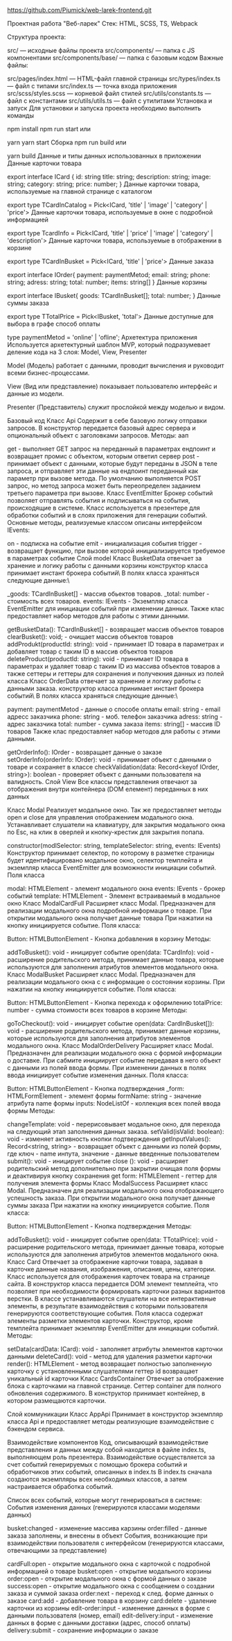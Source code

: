 https://github.com/Piumick/web-larek-frontend.git


Проектная работа "Веб-ларек"
Стек: HTML, SCSS, TS, Webpack

Структура проекта:

src/ — исходные файлы проекта
src/components/ — папка с JS компонентами
src/components/base/ — папка с базовым кодом
Важные файлы:

src/pages/index.html — HTML-файл главной страницы
src/types/index.ts — файл с типами
src/index.ts — точка входа приложения
src/scss/styles.scss — корневой файл стилей
src/utils/constants.ts — файл с константами
src/utils/utils.ts — файл с утилитами
Установка и запуск
Для установки и запуска проекта необходимо выполнить команды

npm install
npm run start
или

yarn
yarn start
Сборка
npm run build
или

yarn build
Данные и типы данных использованных в приложении
Данные карточки товара

export interface ICard {
  id: string
  title: string;
  description: string;
  image: string;
  category: string;
  price: number;
}
Данные карточки товара, используемые на главной странице с каталогом

export type TCardInCatalog = Pick<ICard, 'title' | 'image' | 'category' | 'price'>
Данные карточки товара, используемые в окне с подробной информацией

export type TcardInfo = Pick<ICard, 'title' | 'price' | 'image' | 'category' | 'description'>
Данные карточки товара, используемые в отображении в корзине

export type TCardInBusket = Pick<ICard, 'title' | 'price'>
Данные заказа

export interface IOrder{
  payment: paymentMetod;
  email: string;
  phone: string;
  adress: string;
  total: number;
  items: string[]
}
Данные корзины

export interface IBusket{
  goods: TCardInBusket[];
  total: number;
}
Данные суммы заказа

export type TTotalPrice = Pick<IBusket, 'total'>
Данные доступные для выбора в графе способ оплаты

type paymentMetod = 'online' | 'ofline';
Архетектура приложения
Используется архетектурный шаблон MVP, который подразумевает деление кода на 3 слоя: Model, View, Presenter

Model
(Модель) работает с данными, проводит вычисления и руководит всеми бизнес-процессами.

View
(Вид или представление) показывает пользователю интерфейс и данные из модели.

Presenter
(Представитель) служит прослойкой между моделью и видом.

Базовый код
Класс Api
Содержит в себе базовую логику отправки запросов. В конструктор передается базовый адрес сервера и опциональный объект с заголовками запросов. Методы: аап

get - выполняет GET запрос на переданный в параметрах ендпоинт и возвращает промис с объектом, которым ответил сервер
post - принимает объект с данными, которые будут переданы в JSON в теле запроса, и отправляет эти данные на ендпоинт переданный как параметр при вызове метода. По умолчанию выполняется POST запрос, но метод запроса может быть переопределен заданием третьего параметра при вызове.
Класс EventEmitter
Брокер событий позволяет отправлять события и подписываться на события, происходящие в системе. Класс используется в презентере для обработки событий и в слоях приложения для генерации событий.
Основные методы, реализуемые классом описаны интерфейсом IEvents:

on - подписка на событие
emit - инициализация события
trigger - возвращает функцию, при вызове которой инициализируется требуемое в параметрах событие
Слой model
Класс BusketData
отвечает за хранение и логику работы с данными корзины
конструктор класса принимает инстант брокера событий\ В полях класса храняться следующие данные:\

_goods: TCardInBusket[] - массив обьектов товаров.
_total: number - стоимость всех товаров.
events: IEvents - Экземпляр класса EventEmitter для инициации событий при изменении данных.
Также клас предоставляет набор методов для работы с этими данными.

getBusketData(): TCardInBusket[] - возвращает массив объектов товаров
clearBusket(): void; - очищает массив объектов товаров
addProdukt(productId: string): void - принимает ID товара в параметрах и добавляет товар с таким ID в массив объектов товаров
deleteProduct(productId: string): void - принимает ID товара в параметрах и удаляет товар с таким ID из массива объектов товаров
а также сеттеры и геттеры для сохранения и получекния данных из полей класса
Класс OrderData
отвечает за хранение и логику работы с данными заказа.
конструктор класса принимает инстант брокера событий\ В полях класса храняться следующие данные:\

payment: paymentMetod - данные о способе оплаты
email: string - email адресс заказчика
phone: string - моб. телефон заказчика
adress: string - адрес заказчика
total: number - сумма заказа
items: string[] - массив ID товаров
Также клас предоставляет набор методов для работы с этими данными.

getOrderInfo(): IOrder - возвращает данные о заказе
setOrderInfo(orderInfo: IOrder): void - принимает объект с данными о товаре и сохраняет в классе
checkValidation(data: Record<keyof IOrder, string>): boolean - проверяет объект с данными пользователя на валидность.
Слой View
Все классы представления отвечают за отображения внутри контейнера (DOM елемент) переданных в них данных

Класс Modal
Реализует модальное окно. Так же предоставляет методы open и close для управления отображением модального окна. Устанавливает слушатели на клавиатуру, для закрытия модального окна по Esc, на клик в оверлей и кнопку-крестик для закрытия попапа.

constructor(modlSelector: string, templateSelector: string, events: IEvents) Конструктор принимает селектор, по которому в разметке страницы будет идентифицировано модальное окно, селектор темплейта и экземпляр класса EventEmitter для возможности инициации событий.
Поля класса

modal: HTMLElement - элемент модального окна
events: IEvents - брокер событий
template: HTMLElement - Элемент встраиваемый в модальное окно
Класс ModalCardFull
Расширяет класс Modal. Предназначен для реализации модального окна подробной информации о товаре. При открытии модального окна получает данные товара При нажатии на кнопку инициируется событие. Поля класса:

Button: HTMLButtonElement - Кнопка добавления в корзину
Методы:

addToBusket(): void - иницирует событие
open(data: TCardInfo): void - расширение родительского метода, принимает данные товара, которые используются для заполнения атрибутов элементов модального окна.
Класс ModalBusket
Расширяет класс Modal. Предназначен для реализации модального окна c с информацие о состоянии корзины. При нажатии на кнопку инициируется событие. Поля класса:

Button: HTMLButtonElement - Кнопка перехода к оформлению
totalPrice: number - сумма стоимости всех товаров в корзине
Методы:

goToCheckout(): void - иницирует событие
open(data: CardInBusket[]): void - расширение родительского метода, принимает данные корзины, которые используются для заполнения атрибутов элементов модального окна.
Класс ModalOrderDelivery
Расширяет класс Modal. Предназначен для реализации модального окна c формой информации о доставке. При сабмите инициирует событие передавая в него объект с данными из полей ввода формы. При изменении данных в полях ввода инициирует событие изменения данных.
Поля класса:

Button: HTMLButtonElement - Кнопка подтверждения
_form: HTMLFormElement - элемент формы
formName: string - значение атрибута name формы
inputs: NodeListOf - коллекция всех полей ввода формы
Методы:

changeTemplate: void - перерисовывает модальное окно, для перехода на следующий этап заполнения данных заказа.
setValid(isValid: boolean): void - изменяет активность кнопки подтверждения
getInputValues(): Record<string, string> - возвращает объект с данными из полей формы, где ключ - name инпута, значение - данные введенные пользователем
submit(): void - иницирует событие
close (): void - расширяет родительский метод дополнительно при закрытии очищая поля формы и деактивируя кнопку сохранения
get form: HTMLElement - геттер для получения элемента формы
Класс ModalSuccess
Расширяет класс Modal. Предназначен для реализации модального окна отображающего успешность заказа. При открытии модального окна получает данные суммы заказа При нажатии на кнопку инициируется событие. Поля класса:

Button: HTMLButtonElement - Кнопка подтверждения
Методы:

addToBusket(): void - иницирует событие
open(data: TTotalPrice): void - расширение родительского метода, принимает данные товара, которые используются для заполнения атрибутов элементов модального окна.
Класс Card
Отвечает за отображение карточки товара, задавая в карточке данные названия, изображения, описания, цены, категории. Класс используется для отображения карточек товара на странице сайта. В конструктор класса передается DOM элемент темплейта, что позволяет при необходимости формировать карточки разных вариантов верстки. В классе устанавливаются слушатели на все интерактивные элементы, в результате взаимодействия с которыми пользователя генерируются соответствующие события.
Поля класса содержат элементы разметки элементов карточки. Конструктор, кроме темплейта принимает экземпляр EventEmitter для инициации событий.
Методы:

setData(cardData: ICard): void - заполняет атрибуты элементов карточки данными
deleteCard(): void - метод для удаления разметки карточки
render(): HTMLElement - метод возвращает полностью заполненную карточку с установленными слушателями
геттер id возвращает уникальный id карточки
Класс CardsContainer
Отвечает за отображение блока с карточками на главной странице. Cеттер container для полного обновления содержимого. В конструктор принимает контейнер, в котором размещаются карточки.

Слой коммуникации
Класс AppApi
Принимает в конструктор экземпляр класса Api и предоставляет методы реализующие взаимодействие с бэкендом сервиса.

Взаимодействие компонентов
Код, описывающий взаимодействие представления и данных между собой находится в файле index.ts, выполняющем роль презентера.
Взаимодействие осуществляется за счет событий генерируемых с помощью брокера событий и обработчиков этих событий, описанных в index.ts
В index.ts сначала создаются экземпляры всех необходимых классов, а затем настраивается обработка событий.

Список всех событий, которые могут генерироваться в системе:
События изменения данных (генерируются классами моделями данных)

busket:changed - изменение массива карзины
order:filled - данные заказа заполнены, и внесены в объект
События, возникающие при взаимодействии пользователя с интерфейсом (генерируются классами, отвечающими за представление)

cardFull:open - открытие модального окна с карточкой с подробной информацией о товаре
busket:open - открытие модального корзины
order:open - открытие модального окна с формой данных о заказе
success:open - открытие модального окна с сообщением о создании заказа и суммой заказа
order:next - переход к след. форме данных о заказе
card:add - добавление товара в корзину
card:delete - удаление карточки из корзины
edit-order:input - изменение данных в форме с данными пользователя (номер, email)
edit-delivery:input - изменение данных в форме с данными доставки (адрес, способ оплаты)
delivery:submit - сохранение информации о заказе
